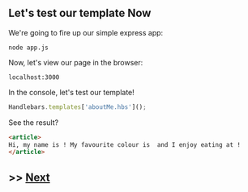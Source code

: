 ## Let's test our template Now

We're going to fire up our simple express app:

`node app.js`

Now, let's view our page in the browser:

`localhost:3000`

In the console, let's test our template!

```javascript
Handlebars.templates['aboutMe.hbs']();
```

See the result?

```html
<article>
Hi, my name is ! My favourite colour is  and I enjoy eating at !
</article>
```

## >> <a href="https://github.com/code-for-coffee/IntroductionToHandlebars/blob/master/2-Building_a_template/2_8.md">Next</a>

